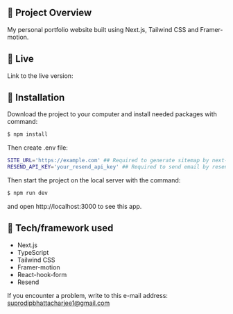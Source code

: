 ## 🎉 Project Overview
My personal portfolio website built using Next.js, Tailwind CSS and Framer-motion.

## 📍 Live 

Link to the live version: [    ]( https://portfolio-website-tau-one-82.vercel.app/ )

## 💾 Installation 
Download the project to your computer and install needed packages with command:

```bash
$ npm install
```
Then create .env file:
```bash
SITE_URL='https://example.com' ## Required to generate sitemap by next-sitemap 
RESEND_API_KEY='your_resend_api_key' ## Required to send email by resend
```

Then start the project on the local server with the command:

```bash
$ npm run dev
```

and open http://localhost:3000 to see this app.

## 🔧 Tech/framework used 
- Next.js
- TypeScript
- Tailwind CSS
- Framer-motion
- React-hook-form
- Resend

If you encounter a problem, write to this e-mail address: [suprodipbhattacharjee1@gmail.com](mailto:suprodipbhattacharjee1@gmail.com)
